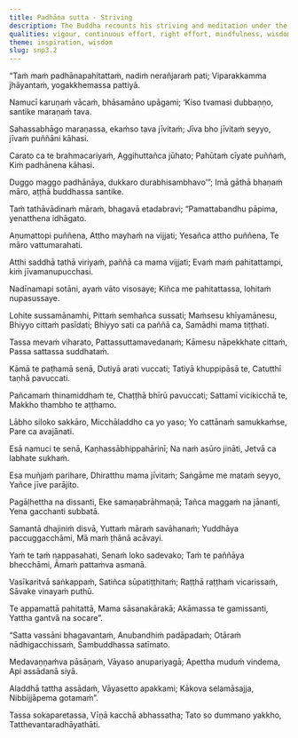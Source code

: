 ```yaml
---
title: Padhāna sutta - Striving
description: The Buddha recounts his striving and meditation under the Nerañjarā river, where he was approached by Māra. The Buddha rejects Māra's temptations and describes the qualities of a true practitioner who conquers Māra's army.
qualities: vigour, continuous effort, right effort, mindfulness, wisdom, cultivation, negligence, diligence, faith, sorrow-free, sensual desire, craving, discontentment, dullness, drowsiness, doubt, fear, conceit, personal existence, boastfulness, contempt, stubbornness, sorrow
theme: inspiration, wisdom
slug: snp3.2
---
```


“Taṁ maṁ padhānapahitattaṁ,
nadiṁ nerañjaraṁ pati;
Viparakkamma jhāyantaṁ,
yogakkhemassa pattiyā.

Namucī karuṇaṁ vācaṁ,
bhāsamāno upāgami;
‘Kiso tvamasi dubbaṇṇo,
santike maraṇaṁ tava.

Sahassabhāgo maraṇassa,
ekaṁso tava jīvitaṁ;
Jīva bho jīvitaṁ seyyo,
jīvaṁ puññāni kāhasi.

Carato ca te brahmacariyaṁ,
Aggihuttañca jūhato;
Pahūtaṁ cīyate puññaṁ,
Kiṁ padhānena kāhasi.

Duggo maggo padhānāya,
dukkaro durabhisambhavo’”;
Imā gāthā bhaṇaṁ māro,
aṭṭhā buddhassa santike.

Taṁ tathāvādinaṁ māraṁ,
bhagavā etadabravi;
“Pamattabandhu pāpima,
yenatthena idhāgato.

Aṇumattopi puññena,
Attho mayhaṁ na vijjati;
Yesañca attho puññena,
Te māro vattumarahati.

Atthi saddhā tathā viriyaṁ,
paññā ca mama vijjati;
Evaṁ maṁ pahitattampi,
kiṁ jīvamanupucchasi.

Nadīnamapi sotāni,
ayaṁ vāto visosaye;
Kiñca me pahitattassa,
lohitaṁ nupasussaye.

Lohite sussamānamhi,
Pittaṁ semhañca sussati;
Maṁsesu khīyamānesu,
Bhiyyo cittaṁ pasīdati;
Bhiyyo sati ca paññā ca,
Samādhi mama tiṭṭhati.

Tassa mevaṁ viharato,
Pattassuttamavedanaṁ;
Kāmesu nāpekkhate cittaṁ,
Passa sattassa suddhataṁ.

Kāmā te paṭhamā senā,
Dutiyā arati vuccati;
Tatiyā khuppipāsā te,
Catutthī taṇhā pavuccati.

Pañcamaṁ thinamiddhaṁ te,
Chaṭṭhā bhīrū pavuccati;
Sattamī vicikicchā te,
Makkho thambho te aṭṭhamo.

Lābho siloko sakkāro,
Micchāladdho ca yo yaso;
Yo cattānaṁ samukkaṁse,
Pare ca avajānati.

Esā namuci te senā,
Kaṇhassābhippahārinī;
Na naṁ asūro jināti,
Jetvā ca labhate sukhaṁ.

Esa muñjaṁ parihare,
Dhiratthu mama jīvitaṁ;
Saṅgāme me mataṁ seyyo,
Yañce jīve parājito.

Pagāḷhettha na dissanti,
Eke samaṇabrāhmaṇā;
Tañca maggaṁ na jānanti,
Yena gacchanti subbatā.

Samantā dhajiniṁ disvā,
Yuttaṁ māraṁ savāhanaṁ;
Yuddhāya paccuggacchāmi,
Mā maṁ ṭhānā acāvayi.

Yaṁ te taṁ nappasahati,
Senaṁ loko sadevako;
Taṁ te paññāya bhecchāmi,
Āmaṁ pattaṁva asmanā.

Vasīkaritvā saṅkappaṁ,
Satiñca sūpatiṭṭhitaṁ;
Raṭṭhā raṭṭhaṁ vicarissaṁ,
Sāvake vinayaṁ puthū.

Te appamattā pahitattā,
Mama sāsanakārakā;
Akāmassa te gamissanti,
Yattha gantvā na socare”.

“Satta vassāni bhagavantaṁ,
Anubandhiṁ padāpadaṁ;
Otāraṁ nādhigacchissaṁ,
Sambuddhassa satīmato.

Medavaṇṇaṁva pāsāṇaṁ,
Vāyaso anupariyagā;
Apettha muduṁ vindema,
Api assādanā siyā.

Aladdhā tattha assādaṁ,
Vāyasetto apakkami;
Kākova selamāsajja,
Nibbijjāpema gotamaṁ”.

Tassa sokaparetassa,
Vīṇā kacchā abhassatha;
Tato so dummano yakkho,
Tatthevantaradhāyathāti.
